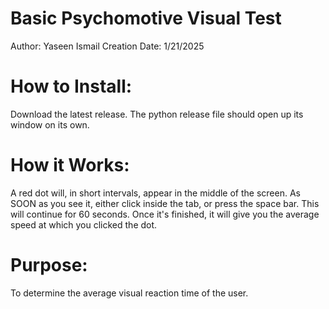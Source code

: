 # Basic Psychomotive Visual Test
Author: Yaseen Ismail
Creation Date: 1/21/2025

# How to Install:
Download the latest release. The python release file should open up its window on its own.

# How it Works:
A red dot will, in short intervals, appear in the middle of the screen. 
As SOON as you see it, either click inside the tab, or press the space bar. 
This will continue for 60 seconds. Once it's finished, it will give you the average speed at which you clicked the dot.

# Purpose:
To determine the average visual reaction time of the user.
